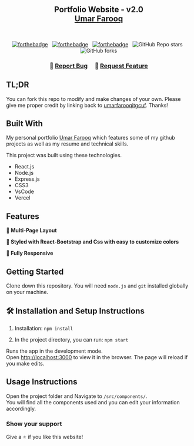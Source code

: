 <h2 align="center">
  Portfolio Website - v2.0<br/>
  <a href="https://ufportfolio.netlify.app" target="_blank">Umar Farooq</a>
</h2>


<br/>

<center>

[![forthebadge](https://forthebadge.com/images/badges/built-with-love.svg)](https://forthebadge.com) &nbsp;
[![forthebadge](https://forthebadge.com/images/badges/made-with-javascript.svg)](https://forthebadge.com) &nbsp;
[![forthebadge](https://forthebadge.com/images/badges/open-source.svg)](https://forthebadge.com) &nbsp;
![GitHub Repo stars](https://img.shields.io/github/stars/umarfarooqitgcuf/portfolio?color=red&logo=github&style=for-the-badge) &nbsp;
![GitHub forks](https://img.shields.io/github/forks/umarfarooqitgcuf/portfolio?color=red&logo=github&style=for-the-badge)

</center>

<h3 align="center">
    🔹
    <a href="https://github.com/umarfarooqitgcuf/portfolio/issues">Report Bug</a> &nbsp; &nbsp;
    🔹
    <a href="https://github.com/umarfarooqitgcuf/portfolio/issues">Request Feature</a>
</h3>

## TL;DR

You can fork this repo to modify and make changes of your own. Please give me proper credit by linking back to [umarfarooqitgcuf](https://github.com/umarfarooqitgcuf/portfolio). Thanks!

## Built With

My personal portfolio <a href="https://ufportfolio.netlify.app" target="_blank">Umar Farooq</a> which features some of my github projects as well as my resume and technical skills.<br/>

This project was built using these technologies.

- React.js
- Node.js
- Express.js
- CSS3
- VsCode
- Vercel

## Features

**📖 Multi-Page Layout**

**🎨 Styled with React-Bootstrap and Css with easy to customize colors**

**📱 Fully Responsive**

## Getting Started

Clone down this repository. You will need `node.js` and `git` installed globally on your machine.

## 🛠 Installation and Setup Instructions

1. Installation: `npm install`

2. In the project directory, you can run: `npm start`

Runs the app in the development mode.\
Open [http://localhost:3000](http://localhost:3000) to view it in the browser.
The page will reload if you make edits.

## Usage Instructions

Open the project folder and Navigate to `/src/components/`. <br/>
You will find all the components used and you can edit your information accordingly.

### Show your support

Give a ⭐ if you like this website!
